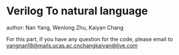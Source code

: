 # Verilog To natural language

author: Nan Yang, Wenlong Zhu, Kaiyan Chang




For this part, if you have any question for the code, please email to <yangnan18@mails.ucas.ac.cn><changkaiyan@live.com>